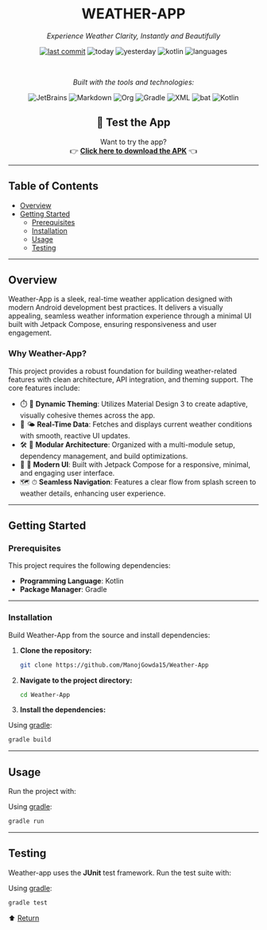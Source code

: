 <div align="center">

# WEATHER-APP

*Experience Weather Clarity, Instantly and Beautifully*  

<!-- Badge Row -->
[![last commit](https://img.shields.io/github/last-commit/ManojGowda15/Weather-App)](https://github.com/ManojGowda15/Weather-App)
![today](https://img.shields.io/badge/today-brightgreen)
![yesterday](https://img.shields.io/badge/yesterday-blue)
![kotlin](https://img.shields.io/badge/kotlin-100%25-blue)
![languages](https://img.shields.io/badge/languages-1-blue)

<br>

*Built with the tools and technologies:*  

<!-- Tools Row -->
<img src="https://img.shields.io/badge/-JetBrains-black?logo=jetbrains" alt="JetBrains">
<img src="https://img.shields.io/badge/-Markdown-black?logo=markdown" alt="Markdown">
<img src="https://img.shields.io/badge/-Org-green?logo=org" alt="Org">
<img src="https://img.shields.io/badge/-Gradle-0f7d82?logo=gradle" alt="Gradle">
<img src="https://img.shields.io/badge/-XML-004680?logo=xml" alt="XML">
<img src="https://img.shields.io/badge/-bat-4e4e4e?logo=windows-terminal" alt="bat">
<img src="https://img.shields.io/badge/-Kotlin-9966cc?logo=kotlin" alt="Kotlin">

## 📱 Test the App

Want to try the app?  
👉 [**Click here to download the APK**](https://ufile.io/42u9rgxn) 👈

</div>


---

## Table of Contents

- [Overview](#overview)
- [Getting Started](#getting-started)
  - [Prerequisites](#prerequisites)
  - [Installation](#installation)
  - [Usage](#usage)
  - [Testing](#testing)

---

## Overview

Weather-App is a sleek, real-time weather application designed with modern Android development best practices. It delivers a visually appealing, seamless weather information experience through a minimal UI built with Jetpack Compose, ensuring responsiveness and user engagement.

### Why Weather-App?

This project provides a robust foundation for building weather-related features with clean architecture, API integration, and theming support. The core features include:

- ⏱️ 🌈 **Dynamic Theming**: Utilizes Material Design 3 to create adaptive, visually cohesive themes across the app.
- 🚀 🌤 **Real-Time Data**: Fetches and displays current weather conditions with smooth, reactive UI updates.
- 🛠 🔧 **Modular Architecture**: Organized with a multi-module setup, dependency management, and build optimizations.
- 🎨 🎯 **Modern UI**: Built with Jetpack Compose for a responsive, minimal, and engaging user interface.
- 🗺️ ⏱ **Seamless Navigation**: Features a clear flow from splash screen to weather details, enhancing user experience.

---

## Getting Started

### Prerequisites

This project requires the following dependencies:

- **Programming Language**: Kotlin
- **Package Manager**: Gradle

---

### Installation

Build Weather-App from the source and install dependencies:

1. **Clone the repository:**

    ```bash
    git clone https://github.com/ManojGowda15/Weather-App
    ```

2. **Navigate to the project directory:**

    ```bash
    cd Weather-App
    ```

3. **Install the dependencies:**

Using [gradle](https://gradle.org/):

```bash
gradle build
```

---

## Usage

Run the project with:

Using [gradle](https://gradle.org/):

```bash
gradle run
```

---

## Testing

Weather-app uses the **JUnit** test framework. Run the test suite with:

Using [gradle](https://gradle.org/):

```bash
gradle test
```

⬆️ [Return](#weather-app)

